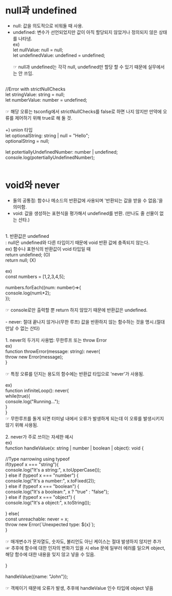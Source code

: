 <h1>null과 undefined</h1>

- null: 값을 의도적으로 비워둘 때 사용.
- undefined: 변수가 선언되었지만 값이 아직 할당되지 않았거나 정의되지 않은 상태를 나타냄.
  <br>
ex)<br>
let nullValue: null = null;<br>
let undefinedValue: undefined = undefined;<br><br>
☞ null과 undefined는 각각 null, undefined만 할당 할 수 있기 때문에 실무에서는 안 쓰임.<br>
<br>
//Error with strictNullChecks<br>
let stringValue: string = null;<br>
let numberValue: number = undefined;<br><br>
☞ 해당 오류는 tsconfig에서 strictNullChecks를 false로 하면 나지 않지만 만약에 오류를 제어하기 위해 true로 해 둘 것.<br>
<br>
+) union 타입<br>
let optionalString: string | null = "Hello";<br>
optionalString = null;<br>
<br>
let potertiallyUndefinedNumber: number | undefined;<br>
console.log(potertiallyUndefinedNumber);<br>
<br>
<h1>void와 never</h1>

- 둘의 공통점: 함수나 메소드의 반환값에 사용되며 '반환되는 값을 받을 수 없음.'을 의미함.<br>
- void: 값을 생성하는 표현식을 평가해서 undefined를 반환. (만나도 줄 선물이 없는 산타.)<br>
<br>
  1. 반환값은 undefined<br>
     : null은 undefined와 다른 타입이기 때문에 void 반환 값에 충족되지 않는다.<br>
     ex) 함수나 표현식의 반환값이 void 타입일 때<br>
     return undefined; (O)<br>
     return null; (X)<br>
<br>
  ex)<br>
  const numbers = [1,2,3,4,5];<br><br>
  numbers.forEach((num: number)=>{<br>
  console.log(num\*2);<br>
  });<br><br>
  ☞ console로만 출력할 뿐 return 하지 않았기 때문에 반환값은 undefined.<br>
<br>
- never: 절대 끝나지 않거나(무한 루프) 값을 반환하지 않는 함수하는 것을 명시.(절대 만날 수 없는 산타)<br>
<br>
  1. never의 두가지 사용법: 무한루프 또는 throw Error<br>
     ex)<br>
     function throwError(message: string): never{<br>
     throw new Error(message);<br>
     }<br><br>
     ☞ 특정 오류를 던지는 용도의 함수에는 반환값 타입으로 'never'가 사용됨.<br>
<br>
  ex)<br>
  function infiniteLoop(): never{<br>
  while(true){<br>
  console.log("Running...");<br>
  }<br>
  }<br>
  ☞ 무한루프를 돌게 되면 터미널 내에서 오류가 발생하게 되는데 이 오류를 발생시키지 않기 위해 사용됨.<br>
<br>
  2.  never가 주로 쓰이는 자세한 예시<br>
      ex)<br>
      function handleValue(x: string | number | boolean | object): void {<br><br>
      //Type narrowing using typeof<br>
      if(typeof x === "string"){<br>
      console.log("It's a string:", x.toUpperCase());<br>
      } else if (typeof x === "number") {<br>
      console.log("It's a number:", x.toFixed(2));<br>
      } else if (typeof x === "boolean") {<br>
      console.log("It's a boolean:", x ? "true" : "false");<br>
      } else if (typeof x === "object") {<br>
      console.log("It's a object:", x.toString());<br><br>
      } else{<br>
         const unreachable: never = x;<br>
         throw new Error(`Unexpected type: ${x}`);<br>
      }<br><br>
      ☞ 매개변수가 문자열도, 숫자도, 불리언도 아닌 케이스는 절대 발생하지 않지만 추가<br>
      ☞ 추후에 함수에 대한 인자의 변화가 있을 시 else 문에 일부러 에러를 일으켜 object, 해당 함수에 대한 내용을 잊지 않고 넣을 수 있음.<br>
<br>
  }<br>
<br>
  handleValue({name: "John"});<br><br>
  ☞ 객체이기 때문에 오류가 발생, 추후에 handleValue 인수 타입에 object 넣음<br>

